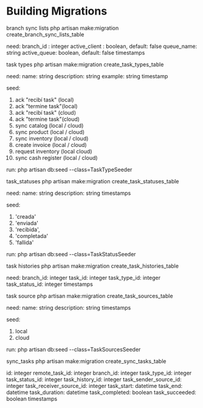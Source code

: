# Building Migrations

branch sync lists
php artisan make:migration create_branch_sync_lists_table

need:
branch_id : integer
active_client : boolean, default: false
queue_name: string
active_queue: boolean, default: false
timestamps

task types
php artisan make:migration create_task_types_table

need:
name: string
description: string
example: string
timestamp

seed:
1. ack "recibí task" (local)
2. ack "termine task"(local)
3. ack "recibí task" (cloud)
4. ack "termine task"(cloud)
5. sync catalog (local / cloud)
6. sync product (local / cloud)
7. sync inventory (local / cloud)
8. create invoice (local / cloud)
9. request inventory (local cloud)
10. sync cash register (local / cloud)

run:
php artisan db:seed --class=TaskTypeSeeder

task_statuses
php artisan make:migration create_task_statuses_table

need:
name: string
description: string
timestamps

seed:
1. 'creada'
2. 'enviada'
3. 'recibida',
4. 'completada'
5. 'fallida'

run:
php artisan db:seed --class=TaskStatusSeeder

task histories
php artisan make:migration create_task_histories_table

need:
branch_id: integer
task_id: integer
task_type_id: integer
task_status_id: integer
timestamps

task source
php artisan make:migration create_task_sources_table

need:
name: string
description: string
timestamps

seed:
1. local
2. cloud

run:
php artisan db:seed --class=TaskSourcesSeeder

sync_tasks
php artisan make:migration create_sync_tasks_table

id: integer
remote_task_id: integer
branch_id: integer
task_type_id: integer
task_status_id: integer
task_history_id: integer
task_sender_source_id: integer
task_receiver_source_id: integer
task_start: datetime
task_end: datetime
task_duration: datetime
task_completed: boolean
task_succeeded: boolean
timestamps
